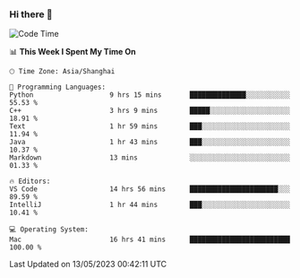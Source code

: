 ### Hi there 👋


<!--START_SECTION:waka-->
![Code Time](http://img.shields.io/badge/Code%20Time-1%2C126%20hrs%2041%20mins-blue)

📊 **This Week I Spent My Time On** 

```text
🕑︎ Time Zone: Asia/Shanghai

💬 Programming Languages: 
Python                   9 hrs 15 mins       ██████████████░░░░░░░░░░░   55.53 % 
C++                      3 hrs 9 mins        █████░░░░░░░░░░░░░░░░░░░░   18.91 % 
Text                     1 hr 59 mins        ███░░░░░░░░░░░░░░░░░░░░░░   11.94 % 
Java                     1 hr 43 mins        ███░░░░░░░░░░░░░░░░░░░░░░   10.37 % 
Markdown                 13 mins             ░░░░░░░░░░░░░░░░░░░░░░░░░   01.33 % 

🔥 Editors: 
VS Code                  14 hrs 56 mins      ██████████████████████░░░   89.59 % 
IntelliJ                 1 hr 44 mins        ███░░░░░░░░░░░░░░░░░░░░░░   10.41 % 

💻 Operating System: 
Mac                      16 hrs 41 mins      █████████████████████████   100.00 % 
```


 Last Updated on 13/05/2023 00:42:11 UTC
<!--END_SECTION:waka-->

<!--
**SillyPasty/SillyPasty** is a ✨ _special_ ✨ repository because its `README.md` (this file) appears on your GitHub profile.

Here are some ideas to get you started:

- 🔭 I’m currently working on ...
- 🌱 I’m currently learning ...
- 👯 I’m looking to collaborate on ...
- 🤔 I’m looking for help with ...
- 💬 Ask me about ...
- 📫 How to reach me: ...
- 😄 Pronouns: ...
- ⚡ Fun fact: ...
-->


